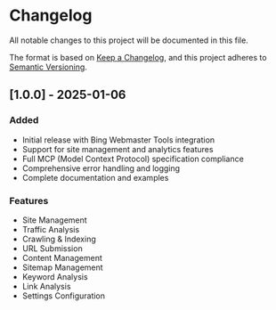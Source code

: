 # Changelog

All notable changes to this project will be documented in this file.

The format is based on [Keep a Changelog](https://keepachangelog.com/en/1.0.0/),
and this project adheres to [Semantic Versioning](https://semver.org/spec/v2.0.0.html).

## [1.0.0] - 2025-01-06

### Added
- Initial release with Bing Webmaster Tools integration
- Support for site management and analytics features
- Full MCP (Model Context Protocol) specification compliance
- Comprehensive error handling and logging
- Complete documentation and examples

### Features
- Site Management
- Traffic Analysis
- Crawling & Indexing
- URL Submission
- Content Management
- Sitemap Management
- Keyword Analysis
- Link Analysis
- Settings Configuration